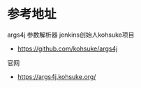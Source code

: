 # 参考地址
args4j 参数解析器 jenkins创始人kohsuke项目
- https://github.com/kohsuke/args4j

官网
- https://args4j.kohsuke.org/


